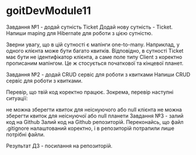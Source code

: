 # goitDevModule11
Завдання №1 - додай сутність Ticket
Додай нову сутність - Ticket. Напиши maping для Hibernate для роботи з цією сутністю.

Зверни увагу, що в цій сутності є мапінги one-to-many. Наприклад, у одного клієнта може 
бути багато квитків. Відповідно, в сутності Ticket має бути не ідентифікатор клієнта, а 
саме поле типу Client з коректно прописаним мапінгом. Це ж стосується початкової та 
кінцевої планет.

Завдання №2 - додай CRUD сервіс для роботи з квитками
Напиши CRUD сервіс для роботи з квитками.

Перевір, що твій код коректно працює. Зокрема, перевір наступні ситуації:

не можна зберегти квиток для неіснуючого або null клієнта
не можна зберегти квиток для неіснуючої або null планети
Завдання №3 - залий код на Github
Залий код на Github репозиторій. Переконайсь, що файл .gitignore налаштований коректно, 
і в репозиторій потрапили лише потрібні файли.

Результат ДЗ - посилання на репозиторій.